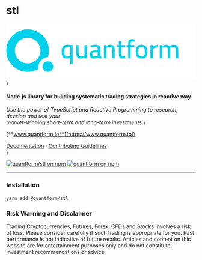 # stl

![quantform-logo](https://raw.githubusercontent.com/quantform/quantform/main/quantform.svg)\


#### Node.js library for building systematic trading strategies in reactive way.

_Use the power of TypeScript and Reactive Programming to research, develop and test your_\
_market-winning short-term and long-term investments._\


[**www.quantform.io**](https://www.quantform.io)\


[Documentation](https://developer.quantform.io/) · [Contributing Guidelines](CONTRIBUTING.md)\
\


[![quantform/stl on npm](https://img.shields.io/npm/v/@quantform/stl.svg?logo=npm\&logoColor=fff\&label=@quantform/stl\&color=03D1EB) ](https://www.npmjs.com/package/@quantform/stl)  [![quantform on npm](https://img.shields.io/badge/license-MIT-blue.svg)](LICENSE.md)

***

### Installation

```
yarn add @quantform/stl
```

### Risk Warning and Disclaimer

Trading Cryptocurrencies, Futures, Forex, CFDs and Stocks involves a risk of loss. Please consider carefully if such trading is appropriate for you. Past performance is not indicative of future results. Articles and content on this website are for entertainment purposes only and do not constitute investment recommendations or advice.
